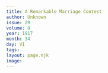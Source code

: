```yaml
---
title: A Remarkable Marriage Contest
author: Unknown
issue: 29
volume: 8
year: 1917
month: 34
day: VI
tags:
layout: page.njk
image:
---
```



